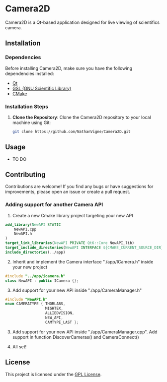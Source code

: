# Camera2D

Camera2D is a Qt-based application designed for live viewing of scientifics camera.

## Installation

### Dependencies

Before installing Camera2D, make sure you have the following dependencies installed:

- [Qt](https://www.qt.io/)
- [GSL (GNU Scientific Library)](https://www.gnu.org/software/gsl/)
- [CMake](https://cmake.org/)

### Installation Steps

1. **Clone the Repository**: Clone the Camera2D repository to your local machine using Git:

    ```bash
    git clone https://github.com/NathanVigne/Camera2D.git
    ```

## Usage

- TO DO

## Contributing

Contributions are welcome! If you find any bugs or have suggestions for improvements, please open an issue or create a pull request.

### Adding support for another Camera API

1. Create a new Cmake library project targeting your new API

```cmake
add_library(NewAPI STATIC
    NewAPI.cpp
    NewAPI.h
)
target_link_libraries(NewAPI PRIVATE Qt6::Core NewAPI_lib)
target_include_directories(NewAPI INTERFACE ${CMAKE_CURRENT_SOURCE_DIR})
include_directories(../app)
```

2. Inherit and implement the Camera interface "./app/ICamera.h" inside your new project

```cpp
#include "../app/icamera.h"
class NewAPI : public ICamera {};
```

3. Add support for your new API inside "./app/CameraManager.h"

```cpp
#include "NewAPI.h"
enum CAMERATYPE { THORLABS,
                  MIGHTEX,
                  ALLIEDVISION,
                  NEW_API,
                  CAMTYPE_LAST };
```

3. Add support for your new API inside "./app/CameraManager.cpp". Add support in function DiscoverCameras() and CameraConnect()

4. All set!

## License

This project is licensed under the [GPL License](LICENSE).

